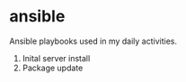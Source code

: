 # ansible

Ansible playbooks used in my daily activities.

1. Inital server install
2. Package update
